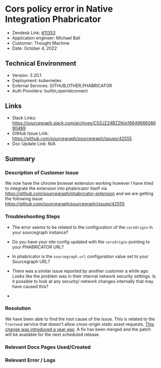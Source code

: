
# Cors policy error in Native Integration Phabricator <!-- Ticket Title  Hint: include keywords to make it searchable -->

- Zendesk Link: [#11353](https://sourcegraph.zendesk.com/agent/tickets/11353)
- Application engineer: Michael Bali
- Customer: Thought Machine <!-- Redact if this contains personally identifying information -->
- Date: October 4, 2022

<!-- Data populated from integration, speak to Ben Gordon or Michael Bali if not working -->
<!-- During Internal team trial, fill missing data manually (we are waiting for all data to sync) -->

## Technical Environment
- Version: 3.20.1​
- Deployment: kubernetes
- External Services: GITHUB,OTHER,PHABRICATOR
- Auth Providers: builtin,openidconnect


## Links
<!-- Data for application engineer manual entry -->
- Slack Links: https://sourcegraph.slack.com/archives/C02JZ24BZ2N/p1664966608690489
- GitHub Issue Link: https://github.com/sourcegraph/sourcegraph/issues/42555
- Doc Update Link: N/A

## Summary
### Description of Customer Issue

We now have the chrome browser extension working however I have tried to integrate the extension into phabricator itself via https://github.com/sourcegraph/phabricator-extension and we are getting the following issue https://github.com/sourcegraph/sourcegraph/issues/42555

### Troubleshooting Steps

- The error seems to be related to the configuration of the `corsOrigin` in your sourcegraph instance?

- Do you have your site config updated with the `corsOrigin` pointing to your PHABRICATOR URL?

- In phabricator is the `sourcegraph.url` configuration value set to your Sourcegraph URL?

- There was a similar issue reported by another customer a while ago. Looks like the problem was in their internal network security settings. Is it possible to look at any security/ network changes internally that may have caused this?

- 

### Resolution
We have been able to find the root cause of the issue. This is related to the `frontend` service that doesn't allow cross-origin static asset requests. [This change was introduced a year ago](https://github.com/sourcegraph/sourcegraph/pull/27246). A fix has been merged and the patch will be available for the next scheduled release


### Relevant Docs Pages Used/Created

### Relevant Error / Logs
<!-- Please redact keys, tokens, and personal identifying information -->


<!-- Once complete, upload a copy to https://github.com/sourcegraph/support-tools-internal/tree/main/resolved-tickets as a .md file -->
<!-- Name the file 11353.md -->
